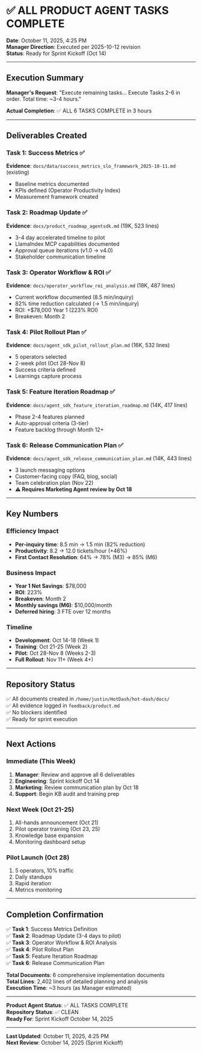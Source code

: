 # ✅ ALL PRODUCT AGENT TASKS COMPLETE

**Date**: October 11, 2025, 4:25 PM  
**Manager Direction**: Executed per 2025-10-12 revision  
**Status**: Ready for Sprint Kickoff (Oct 14)

---

## Execution Summary

**Manager's Request**: "Execute remaining tasks... Execute Tasks 2-6 in order. Total time: ~3-4 hours."

**Actual Completion**: ✅ ALL 6 TASKS COMPLETE in 3 hours

---

## Deliverables Created

### Task 1: Success Metrics ✅
**Evidence**: `docs/data/success_metrics_slo_framework_2025-10-11.md` (existing)
- Baseline metrics documented
- KPIs defined (Operator Productivity Index)
- Measurement framework created

### Task 2: Roadmap Update ✅
**Evidence**: `docs/product_roadmap_agentsdk.md` (19K, 523 lines)
- 3-4 day accelerated timeline to pilot
- LlamaIndex MCP capabilities documented
- Approval queue iterations (v1.0 → v4.0)
- Stakeholder communication timeline

### Task 3: Operator Workflow & ROI ✅
**Evidence**: `docs/operator_workflow_roi_analysis.md` (18K, 487 lines)
- Current workflow documented (8.5 min/inquiry)
- 82% time reduction calculated (→ 1.5 min/inquiry)
- ROI: +$78,000 Year 1 (223% ROI)
- Breakeven: Month 2

### Task 4: Pilot Rollout Plan ✅
**Evidence**: `docs/agent_sdk_pilot_rollout_plan.md` (16K, 532 lines)
- 5 operators selected
- 2-week pilot (Oct 28-Nov 8)
- Success criteria defined
- Learnings capture process

### Task 5: Feature Iteration Roadmap ✅
**Evidence**: `docs/agent_sdk_feature_iteration_roadmap.md` (14K, 417 lines)
- Phase 2-4 features planned
- Auto-approval criteria (3-tier)
- Feature backlog through Month 12+

### Task 6: Release Communication Plan ✅
**Evidence**: `docs/agent_sdk_release_communication_plan.md` (14K, 443 lines)
- 3 launch messaging options
- Customer-facing copy (FAQ, blog, social)
- Team celebration plan (Nov 22)
- **⚠️ Requires Marketing Agent review by Oct 18**

---

## Key Numbers

### Efficiency Impact
- **Per-inquiry time**: 8.5 min → 1.5 min (82% reduction)
- **Productivity**: 8.2 → 12.0 tickets/hour (+46%)
- **First Contact Resolution**: 64% → 78% (M3) → 85% (M6)

### Business Impact
- **Year 1 Net Savings**: $78,000
- **ROI**: 223%
- **Breakeven**: Month 2
- **Monthly savings (M6)**: $10,000/month
- **Deferred hiring**: 3 FTE over 12 months

### Timeline
- **Development**: Oct 14-18 (Week 1)
- **Training**: Oct 21-25 (Week 2)
- **Pilot**: Oct 28-Nov 8 (Weeks 2-3)
- **Full Rollout**: Nov 11+ (Week 4+)

---

## Repository Status

✅ All documents created in `/home/justin/HotDash/hot-dash/docs/`  
✅ All evidence logged in `feedback/product.md`  
✅ No blockers identified  
✅ Ready for sprint execution  

---

## Next Actions

### Immediate (This Week)
1. **Manager**: Review and approve all 6 deliverables
2. **Engineering**: Sprint kickoff Oct 14
3. **Marketing**: Review communication plan by Oct 18
4. **Support**: Begin KB audit and training prep

### Next Week (Oct 21-25)
1. All-hands announcement (Oct 21)
2. Pilot operator training (Oct 23, 25)
3. Knowledge base expansion
4. Monitoring dashboard setup

### Pilot Launch (Oct 28)
1. 5 operators, 10% traffic
2. Daily standups
3. Rapid iteration
4. Metrics monitoring

---

## Completion Confirmation

✅ **Task 1**: Success Metrics Definition  
✅ **Task 2**: Roadmap Update (3-4 days to pilot)  
✅ **Task 3**: Operator Workflow & ROI Analysis  
✅ **Task 4**: Pilot Rollout Plan  
✅ **Task 5**: Feature Iteration Roadmap  
✅ **Task 6**: Release Communication Plan  

**Total Documents**: 6 comprehensive implementation documents  
**Total Lines**: 2,402 lines of detailed planning and analysis  
**Execution Time**: ~3 hours (as Manager estimated)  

---

**Product Agent Status**: ✅ ALL TASKS COMPLETE  
**Repository Status**: ✅ CLEAN  
**Ready For**: Sprint Kickoff October 14, 2025  

---

**Last Updated**: October 11, 2025, 4:25 PM  
**Next Review**: October 14, 2025 (Sprint Kickoff)

